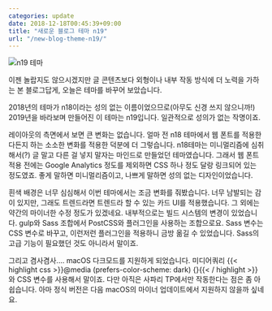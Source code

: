 ```yaml
---
categories: update
date: 2018-12-18T00:45:39+09:00
title: "새로운 블로그 테마 n19"
url: "/new-blog-theme-n19/"
---
```


<img src="/images/n19_theme.jpg" alt="n19 테마">

이젠 놀랍지도 않으시겠지만 글 콘텐츠보다 외형이나 내부 작동 방식에 더 노력을 가하는 본 블로그답게, 오늘은 테마를 바꾸어 보았습니다.

2018년의 테마가 n18이라는 성의 없는 이름이었으므로(아무도 신경 쓰지 않으니까!) 2019년을 바라보며 만들어진 이 테마는 n19입니다. 일관적으로 성의가 없는 작명이죠.

레이아웃의 측면에서 보면 큰 변화는 없습니다. 얼마 전 n18 테마에서 웹 폰트를 적용한다든지 하는 소소한 변화를 적용한 덕분에 더 그렇습니다. n18테마는 미니멀리즘에 심취해서(?) 글 말고 다른 걸 넣지 말자는 마인드로 만들었던 테마였습니다. 그래서 웹 폰트 적용 전에는 Google Analytics 정도를 제외하면 CSS 하나 정도 달랑 링크되어 있는 정도였죠. 좋게 말하면 미니멀리즘이고, 나쁘게 말하면 성의 없는 디자인이었습니다.

흰색 배경은 너무 심심해서 이번 테마에서는 조금 변화를 줘봤습니다. 너무 남발되는 감이 있지만, 그래도 트렌드라면 트렌드라 할 수 있는 카드 UI를 적용했습니다. 그 외에는 약간의 마이너한 수정 정도가 있겠네요. 내부적으로는 빌드 시스템의 변경이 있었습니다. gulp와 Sass 조합에서 PostCSS와 플러그인을 사용하는 조합으로요. Sass 변수는 CSS 변수로 바꾸고, 이런저런 플러그인을 적용하니 금방 옮길 수 있었습니다. Sass의 고급 기능이 필요했던 것도 아니라서 말이죠.

그리고 겸사겸사.... macOS 다크모드를 지원하게 되었습니다. 미디어쿼리 {{< highlight css >}}@media (prefers-color-scheme: dark) {}{{< / highlight >}}와 CSS 변수를 사용해서 말이죠. 다만 아직은 사파리 TP에서만 작동한다는 점은 좀 아쉽습니다. 아마 정식 버전은 다음 macOS의 마이너 업데이트에서 지원하지 않을까 싶네요.
